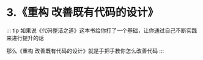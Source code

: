 # 3.《重构 改善既有代码的设计》

::: tip
如果说《代码整洁之道》这本书给你打了一个基础，让你通过自己不断实践来进行提升的话

那么《重构 改善既有代码的设计》就是手把手教你怎么改善代码
:::